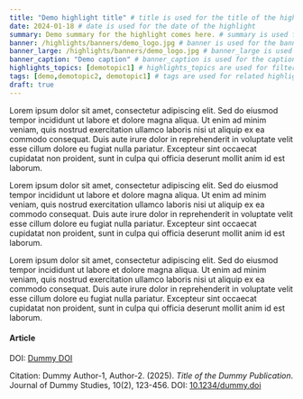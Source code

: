 ```yaml
---
title: "Demo highlight title" # title is used for the title of the highlight
date: 2024-01-18 # date is used for the date of the highlight
summary: Demo summary for the highlight comes here. # summary is used for the summary of the highlight
banner: /highlights/banners/demo_logo.jpg # banner is used for the banner image
banner_large: /highlights/banners/demo_logo.jpg # banner_large is used for the large banner image
banner_caption: "Demo caption" # banner_caption is used for the caption of the banner image
highlights_topics: [demotopic1] # highlights_topics are used for filtering highlights
tags: [demo,demotopic2, demotopic1] # tags are used for related highlights
draft: true
---
```


Lorem ipsum dolor sit amet, consectetur adipiscing elit. Sed do eiusmod tempor incididunt ut labore et dolore magna aliqua. Ut enim ad minim veniam, quis nostrud exercitation ullamco laboris nisi ut aliquip ex ea commodo consequat. Duis aute irure dolor in reprehenderit in voluptate velit esse cillum dolore eu fugiat nulla pariatur. Excepteur sint occaecat cupidatat non proident, sunt in culpa qui officia deserunt mollit anim id est laborum.

Lorem ipsum dolor sit amet, consectetur adipiscing elit. Sed do eiusmod tempor incididunt ut labore et dolore magna aliqua. Ut enim ad minim veniam, quis nostrud exercitation ullamco laboris nisi ut aliquip ex ea commodo consequat. Duis aute irure dolor in reprehenderit in voluptate velit esse cillum dolore eu fugiat nulla pariatur. Excepteur sint occaecat cupidatat non proident, sunt in culpa qui officia deserunt mollit anim id est laborum.

Lorem ipsum dolor sit amet, consectetur adipiscing elit. Sed do eiusmod tempor incididunt ut labore et dolore magna aliqua. Ut enim ad minim veniam, quis nostrud exercitation ullamco laboris nisi ut aliquip ex ea commodo consequat. Duis aute irure dolor in reprehenderit in voluptate velit esse cillum dolore eu fugiat nulla pariatur. Excepteur sint occaecat cupidatat non proident, sunt in culpa qui officia deserunt mollit anim id est laborum.

#### Article

DOI: [Dummy DOI](#)

Citation: Dummy Author-1, Author-2. (2025). *Title of the Dummy Publication*. Journal of Dummy Studies, 10(2), 123-456. DOI: [10.1234/dummy.doi](#)
